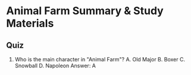  Animal Farm Summary & Study Materials
======================================

Quiz
----

1. Who is the main character in "Animal Farm"?
A. Old Major
B. Boxer
C. Snowball
D. Napoleon
   Answer: A

